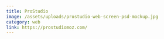 ```yaml
---
title: ProStudio
image: /assets/uploads/prostudio-web-screen-psd-mockup.jpg
category: web
link: https://prostudiomoz.com/
---
```

